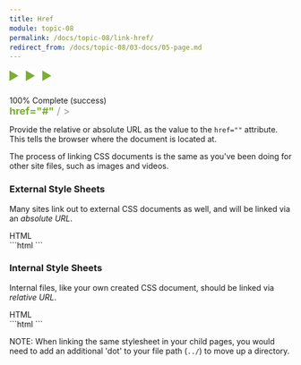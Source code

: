 ```yaml
---
title: Href
module: topic-08
permalink: /docs/topic-08/link-href/
redirect_from: /docs/topic-08/03-docs/05-page.md
---
```


<img src="./../../../img/arrow-divider.svg" style="width: 75px; border: none; margin: 0px 0 20px 0" />

<div class="panel panel-success">
  <div class="progress" style="margin-bottom: 0; border-bottom-left-radius: 0; border-bottom-right-radius: 0;">
    <div class="progress-bar progress-bar-success progress-bar-striped" role="progressbar" aria-valuenow="100" aria-valuemin="0" aria-valuemax="100" style="width: 100%">
      <span class="sr-only">100% Complete (success)</span>
    </div>
  </div>
  <div class="panel-body">
    <p style="font-size: large; margin: 0;"><span style="color: #999"><link rel="stylesheet" type="text/css"</span> <span style="color: #79AF33; font-weight: bold;">href="#"</span> <span style="color: #999">/ ></span></p>
  </div>
</div>

Provide the relative or absolute URL as the value to the `href=""` attribute. This tells the browser where the document is located at.

The process of linking CSS documents is the same as you've been doing for other site files, such as images and videos.


### External Style Sheets
Many sites link out to external CSS documents as well, and will be linked via an _absolute URL_.

<div id="code-heading">HTML</div>
```html
<head>
  <title>Tuna the Cat</title>
  <link rel="stylesheet" type="text/css" href="https://codepen.io/rachelnabors/pen/bpAJH.css">
</head>
```


### Internal Style Sheets
Internal files, like your own created CSS document, should be linked via _relative URL_.

<div id="code-heading">HTML</div>
```html
<head>
  <title>Tuna the Cat</title>
  <link rel="stylesheet" type="text/css" href="./css/style.css">
</head>
```

<span class="label label-info">NOTE:</span> When linking the same stylesheet in your child pages, you would need to add an additional 'dot' to your file path (`../`) to move up a directory.
